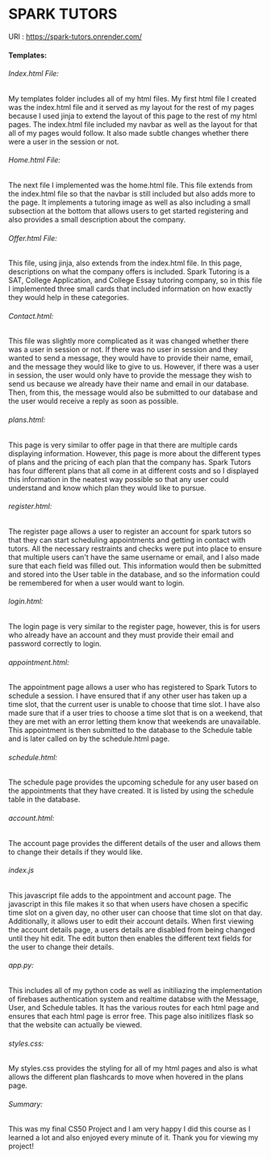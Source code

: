 # SPARK TUTORS
URl : https://spark-tutors.onrender.com/

#### Templates:

###### Index.html File:
My templates folder includes all of my html files. My first html file I created was the index.html file and it served as my layout for the rest of my pages because I used jinja to extend the layout of this page to the rest of my html pages. The index.html file included my navbar as well as the layout for that all of my pages would follow. It also made subtle changes whether there were a user in the session or not.

###### Home.html File:
The next file I implemented was the home.html file. This file extends from the index.html file so that the navbar is still included but also adds more to the page. It implements a tutoring image as well as also including a small subsection at the bottom that allows users to get started registering and also provides a small description about the company.

###### Offer.html File:
This file, using jinja, also extends from the index.html file. In this page, descriptions on what the company offers is included. Spark Tutoring is a SAT, College Application, and College Essay tutoring company, so in this file I implemented three small cards that included information on how exactly they would help in these categories.

###### Contact.html:
This file was slightly more complicated as it was changed whether there was a user in session or not. If there was no user in session and they wanted to send a message, they would have to provide their name, email, and the message they would like to give to us. However, if there was a user in session, the user would only have to provide the message they wish to send us because we already have their name and email in our database. Then, from this, the message would also be submitted to our database and the user would receive a reply as soon as possible.

###### plans.html:
This page is very similar to offer page in that there are multiple cards displaying information. However, this page is more about the different types of plans and the pricing of each plan that the company has. Spark Tutors has four different plans that all come in at different costs and so I displayed this information in the neatest way possible so that any user could understand and know which plan they would like to pursue.

###### register.html:
The register page allows a user to register an account for spark tutors so that they can start scheduling appointments and getting in contact with tutors. All the necessary restraints and checks were put into place to ensure that multiple users can't have the same username or email, and I also made sure that each field was filled out. This information would then be submitted and stored into the User table in the database, and so the information could be remembered for when a user would want to login.

###### login.html:
The login page is very similar to the register page, however, this is for users who already have an account and they must provide their email and password correctly to login.

###### appointment.html:
The appointment page allows a user who has registered to Spark Tutors to schedule a session. I have ensured that if any other user has taken up a time slot, that the current user is unable to choose that time slot. I have also made sure that if a user tries to choose a time slot that is on a weekend, that they are met with an error letting them know that weekends are unavailable. This appointment is then submitted to the database to the Schedule table and is later called on by the schedule.html page.

###### schedule.html:
The schedule page provides the upcoming schedule for any user based on the appointments that they have created. It is listed by using the schedule table in the database.

###### account.html:
The account page provides the different details of the user and allows them to change their details if they would like.

###### index.js
This javascript file adds to the appointment and account page. The javascript in this file makes it so that when users have chosen a specific time slot on a given day, no other user can choose that time slot on that day. Additionally, it allows user to edit their account details. When first viewing the account details page, a users details are disabled from being changed until they hit edit. The edit button then enables the different text fields for the user to change their details.

###### app.py:
This includes all of my python code as well as initiliazing the implementation of firebases authentication system and realtime databse with the Message, User, and Schedule tables. It has the various routes for each html page and ensures that each html page is error free. This page also initilizes flask so that the website can actually be viewed.

###### styles.css:
My styles.css provides the styling for all of my html pages and also is what allows the different plan flashcards to move when hovered in the plans page.

###### Summary:
This was my final CS50 Project and I am very happy I did this course as I learned a lot and also enjoyed every minute of it. Thank you for viewing my project!
